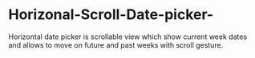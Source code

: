 # Horizonal-Scroll-Date-picker-
Horizontal date picker is scrollable view which show current week dates and allows to move on future and past weeks with scroll gesture. 
